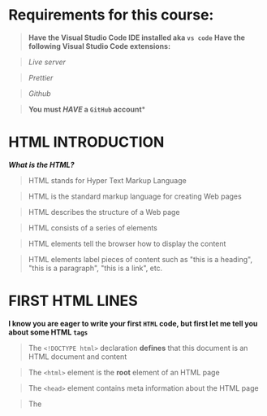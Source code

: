 
# Requirements for this course:
>**Have the Visual Studio Code IDE installed aka `vs code`**
>**Have the following Visual Studio Code extensions:**

>_Live server_

>_Prettier_

>_Github_

>**You must _HAVE_ a `GitHub` account***
# HTML INTRODUCTION
***What is the HTML?***
>HTML stands for Hyper Text Markup Language

>HTML is the standard markup language for creating Web pages

>HTML describes the structure of a Web page

>HTML consists of a series of elements

>HTML elements tell the browser how to display the content

>HTML elements label pieces of content such as "this is a heading", "this is a paragraph", "this is a link", etc.

# FIRST HTML LINES

**I know you are eager to write your first `HTML` code, but first let me tell you about some HTML `tags`**

>The `<!DOCTYPE html>` declaration **defines** that this document is an HTML document and content

>The `<html>` element is the **root** element of an HTML page

>The `<head>` element contains meta information about the HTML page

>The <title> element **specifies** a title for the HTML page (which is shown in the browser's title bar or in the page's tab like this)
![image](https://user-images.githubusercontent.com/119107805/204101802-3db6f16c-7d1e-4a63-bec0-fb83cf1088db.png)

>The `<body>` element defines the document's body, and is a **container for all the visible contents**, such as headings, paragraphs, images, hyperlinks, tables, lists, etc.

**This is a simple HTML code:**
```html
<!DOCTYPE html>
<html>
    <head>
      <title>This is my page on this browser</title>
      // your html code
    <head>
    <body>
         // your html code
    </body>
<html>
```
# The `<!DOCTYPE>` Declaration

  >The `<!DOCTYPE>` declaration represents the document type, and helps browsers to display web pages correctly
  
  >It **must** only appear once, at the top of the page (before any HTML tags)
  
  >The `<!DOCTYPE>` declaration is not case sensitive
  
  >The `<!DOCTYPE>` declaration for HTML is:
  
```html
  <!DOCTYPE html>
```

  **Now we will "enter" the body**

# HTML `Headings`
  
  >HTML headings are defined with the ``<h1>`` to ``<h6>`` tags
 
  >``<h1>`` defines the most important heading. ``<h6>`` defines the least important heading
  
  This is the code for HTML Headings:
 ```html
  <!DOCTYPE html>
<html>
    <head>
      <title>My first Headings</title>
    <head>
    <body>
      <h1>My Heading 1</h1>
      <h2>My Heading 2</h2>
      <h3>My Heading 3</h3>
      <h4>My Heading 4</h4>
      <h5>My Heading 5</h5>
      <h6>My Heading 6</h6>
    </body>
<html>
 ```
  _And the output will be like this:_
  
  ![image](https://user-images.githubusercontent.com/119107805/204102386-3fd328f2-c0f4-4952-9574-dbbaffe768de.png)

# HTML Paragraphs
  >HTML paragraphs **are defined** with the  ``<p>`` tag:
  
  The code for HTML Paragraphs:
  
  ```html
    <!DOCTYPE html>
<html>
    <head>
      <title>My first Paragraphs</title>
    <head>
    <body>
      <ph>This is first paragraph.</ph>
      <ph>This is second paragraph.</ph>
    </body>
<html>
  ```
  _And the output will be like this:_
  
  ![image](https://user-images.githubusercontent.com/119107805/204102574-5961d59b-beb4-49d8-9c1e-dd04b10a9141.png)
  
  **How we can separate this paragraphs?**
  
  >We can separate this paragraphs with `<br>` tag like this:
  
  ```html
    <!DOCTYPE html>
<html>
    <head>
      <title>My first Paragraphs</title>
    <head>
    <body>
      <ph>This is first paragraph.</ph>
      <br>
      <ph>This is second paragraph.</ph>
    </body>
<html>
  ```
  
  _And the output will be like this:_
  
  ![image](https://user-images.githubusercontent.com/119107805/204102679-c0a0079a-5daa-423e-8a60-ec00508a83da.png)
  
  **How we can separate this paragraphs with a horizontal line?**
  
  >We can separate this paragraphs with `<hr>` tag like this:
  
  ```html
    <!DOCTYPE html>
<html>
    <head>
      <title>My first Paragraphs</title>
    <head>
    <body>
      <ph>This is first paragraph.</ph>
      <hr>
      <ph>This is second paragraph.</ph>
    </body>
<html>
  ```
  
  _And output will be like this:_
  
  ![image](https://user-images.githubusercontent.com/119107805/204102749-fae844f1-3bd9-43f0-be95-4e929ba249ae.png)
  
  # Your "HomeWork" for next week
  
  >Your "HomeWork" for next week will be problem set 1,I will most likely send on Sunday afternoon!
  
  **Bye!**
